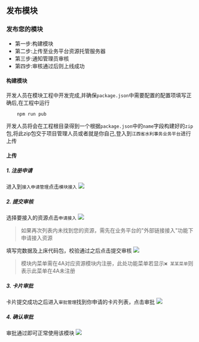 ## 发布模块

### 发布您的模块

- 第一步:构建模块
- 第二步:上传至业务平台资源托管服务器
- 第三步:通知管理员审核
- 第四步:审核通过后则上线成功

#### 构建模块

开发人员在模块工程中开发完成,并确保`package.json`中需要配置的配置项填写正确后,在工程中运行
```shell
    npm run pub
```
开发人员将会在工程根目录得到一个根据`package.json`中的`name`字段构建好的`zip`包,将此zip包交于项目管理人员或者就是你自己,登入到`江西省水利事务业务平台`进行上传

#### 上传

##### 1. 注册申请

进入到`接入申请管理`点击`模块接入`
![](https://s2.loli.net/2022/02/23/KmRj86pHkGtwXC2.jpg)
##### 2. 提交审核

选择要接入的资源点击`申请接入`
![](https://s2.loli.net/2022/02/23/1Ly2lpb6z5qXcM8.jpg)
> 如果再次列表内未找到您的资源，需先在业务平台的"外部链接接入"功能下申请接入资源

填写完数据及上床代码包，校验通过之后点击提交审核
![](https://s2.loli.net/2022/02/23/cq2K957bHdC8zNJ.jpg)
> 模块内菜单需在4A对应资源模块内注册，此处功能菜单若显示`❌ 某某菜单`则表示此菜单在4A未注册

##### 3. 卡片审批

卡片提交成功之后进入`审批管理`找到你申请的卡片列表，点击审批
![](https://s2.loli.net/2022/02/23/tmKSOPyIxWM2NJX.jpg)
##### 4. 确认审批

审批通过即可正常使用该模块
![](https://s2.loli.net/2022/02/23/bmEjfHUxWP4J9Ao.jpg)
